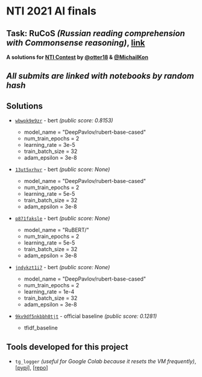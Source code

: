 # NTI 2021 AI finals
## Task: RuCoS *(Russian reading comprehension with Commonsense reasoning)*, [link](https://russiansuperglue.com/tasks/task_info/RuCoS)
**A solutions for [NTI Contest](https://onti2020.ai-academy.ru) by [@otter18](https://github.com/otter18) & [@MichailKon](https://github.com/MichailKon)**

## *All submits are linked with notebooks by random hash*

## Solutions
- [`wbwpk9e9zr`](https://github.com/otter18/nti-2021-ai-final/blob/main/13ut5xrhvr) - bert *(public score: 0.8153)*
    * model_name = "DeepPavlov/rubert-base-cased"
    * num_train_epochs = 2 
    * learning_rate =  3e-5 
    * train_batch_size = 32 
    * adam_epsilon =  3e-8
   
- [`13ut5xrhvr`](https://github.com/otter18/nti-2021-ai-final/blob/main/wbwpk9e9zr) - bert *(public score: None)*
    * model_name = "DeepPavlov/rubert-base-cased"
    * num_train_epochs = 2 
    * learning_rate =  5e-5 
    * train_batch_size = 32 
    * adam_epsilon =  3e-8

- [`p871faksle`](https://github.com/otter18/nti-2021-ai-final/blob/main/p871faksle) - bert *(public score: None)*
    * model_name = "RuBERT/"
    * num_train_epochs = 2 
    * learning_rate =  5e-5 
    * train_batch_size = 32 
    * adam_epsilon =  3e-8

- [`jndykzt1i7`](https://github.com/otter18/nti-2021-ai-final/blob/main/jndykzt1i7) - bert *(public score: None)*
    * model_name = "DeepPavlov/rubert-base-cased"
    * num_train_epochs = 2 
    * learning_rate =  1e-4
    * train_batch_size = 32 
    * adam_epsilon =  3e-8

- [`9kv9df5nkbbh0tjt`](https://github.com/otter18/nti-2021-ai-final/blob/main/9kv9df5nkbbh0tjt) - official baseline *(public score: 0.1281)*
    * tfidf_baseline


## Tools developed for this project
- `tg_logger` *(useful for Google Colab because it resets the VM frequently)*, [[pypi]](https://pypi.org/project/tg-logger/), [[repo]](https://github.com/otter18/tg_logger)
